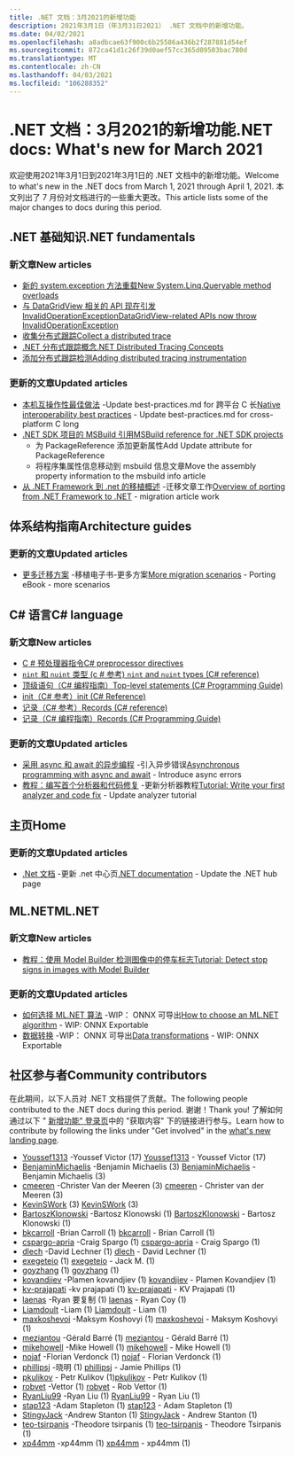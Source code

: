 ```yaml
---
title: .NET 文档：3月2021的新增功能
description: 2021年3月1日（年3月31日2021） .NET 文档中的新增功能。
ms.date: 04/02/2021
ms.openlocfilehash: a8adbcae63f900c6b25586a436b2f287881d54ef
ms.sourcegitcommit: 872ca41d1c26f39d0aef57cc365d09503bac780d
ms.translationtype: MT
ms.contentlocale: zh-CN
ms.lasthandoff: 04/03/2021
ms.locfileid: "106288352"
---
```

# <a name="net-docs-whats-new-for-march-2021"></a><span data-ttu-id="c2ff8-103">.NET 文档：3月2021的新增功能</span><span class="sxs-lookup"><span data-stu-id="c2ff8-103">.NET docs: What's new for March 2021</span></span>

<span data-ttu-id="c2ff8-104">欢迎使用2021年3月1日到2021年3月1日的 .NET 文档中的新增功能。</span><span class="sxs-lookup"><span data-stu-id="c2ff8-104">Welcome to what's new in the .NET docs from March 1, 2021 through April 1, 2021.</span></span> <span data-ttu-id="c2ff8-105">本文列出了 7 月份对文档进行的一些重大更改。</span><span class="sxs-lookup"><span data-stu-id="c2ff8-105">This article lists some of the major changes to docs during this period.</span></span>

## <a name="net-fundamentals"></a><span data-ttu-id="c2ff8-106">.NET 基础知识</span><span class="sxs-lookup"><span data-stu-id="c2ff8-106">.NET fundamentals</span></span>

### <a name="new-articles"></a><span data-ttu-id="c2ff8-107">新文章</span><span class="sxs-lookup"><span data-stu-id="c2ff8-107">New articles</span></span>

- [<span data-ttu-id="c2ff8-108">新的 system.exception 方法重载</span><span class="sxs-lookup"><span data-stu-id="c2ff8-108">New System.Linq.Queryable method overloads</span></span>](../core/compatibility/core-libraries/6.0/additional-linq-queryable-method-overloads.md)
- [<span data-ttu-id="c2ff8-109">与 DataGridView 相关的 API 现在引发 InvalidOperationException</span><span class="sxs-lookup"><span data-stu-id="c2ff8-109">DataGridView-related APIs now throw InvalidOperationException</span></span>](../core/compatibility/windows-forms/6.0/null-owner-causes-invalidoperationexception.md)
- [<span data-ttu-id="c2ff8-110">收集分布式跟踪</span><span class="sxs-lookup"><span data-stu-id="c2ff8-110">Collect a distributed trace</span></span>](../core/diagnostics/distributed-tracing-collection-walkthroughs.md)
- [<span data-ttu-id="c2ff8-111">.NET 分布式跟踪概念</span><span class="sxs-lookup"><span data-stu-id="c2ff8-111">.NET Distributed Tracing Concepts</span></span>](../core/diagnostics/distributed-tracing-concepts.md)
- [<span data-ttu-id="c2ff8-112">添加分布式跟踪检测</span><span class="sxs-lookup"><span data-stu-id="c2ff8-112">Adding distributed tracing instrumentation</span></span>](../core/diagnostics/distributed-tracing-instrumentation-walkthroughs.md)

### <a name="updated-articles"></a><span data-ttu-id="c2ff8-113">更新的文章</span><span class="sxs-lookup"><span data-stu-id="c2ff8-113">Updated articles</span></span>

- <span data-ttu-id="c2ff8-114">[本机互操作性最佳做法](../standard/native-interop/best-practices.md) -Update best-practices.md for 跨平台 C 长</span><span class="sxs-lookup"><span data-stu-id="c2ff8-114">[Native interoperability best practices](../standard/native-interop/best-practices.md) - Update best-practices.md for cross-platform C long</span></span>
- [<span data-ttu-id="c2ff8-115">.NET SDK 项目的 MSBuild 引用</span><span class="sxs-lookup"><span data-stu-id="c2ff8-115">MSBuild reference for .NET SDK projects</span></span>](../core/project-sdk/msbuild-props.md)
  - <span data-ttu-id="c2ff8-116">为 PackageReference 添加更新属性</span><span class="sxs-lookup"><span data-stu-id="c2ff8-116">Add Update attribute for PackageReference</span></span>
  - <span data-ttu-id="c2ff8-117">将程序集属性信息移动到 msbuild 信息文章</span><span class="sxs-lookup"><span data-stu-id="c2ff8-117">Move the assembly property information to the msbuild info article</span></span>
- <span data-ttu-id="c2ff8-118">[从 .NET Framework 到 .net 的移植概述](../core/porting/index.md) -迁移文章工作</span><span class="sxs-lookup"><span data-stu-id="c2ff8-118">[Overview of porting from .NET Framework to .NET](../core/porting/index.md) - migration article work</span></span>

## <a name="architecture-guides"></a><span data-ttu-id="c2ff8-119">体系结构指南</span><span class="sxs-lookup"><span data-stu-id="c2ff8-119">Architecture guides</span></span>

### <a name="updated-articles"></a><span data-ttu-id="c2ff8-120">更新的文章</span><span class="sxs-lookup"><span data-stu-id="c2ff8-120">Updated articles</span></span>

- <span data-ttu-id="c2ff8-121">[更多迁移方案](../architecture/porting-existing-aspnet-apps/more-migration-scenarios.md) -移植电子书-更多方案</span><span class="sxs-lookup"><span data-stu-id="c2ff8-121">[More migration scenarios](../architecture/porting-existing-aspnet-apps/more-migration-scenarios.md) - Porting eBook - more scenarios</span></span>

## <a name="c-language"></a><span data-ttu-id="c2ff8-122">C# 语言</span><span class="sxs-lookup"><span data-stu-id="c2ff8-122">C# language</span></span>

### <a name="new-articles"></a><span data-ttu-id="c2ff8-123">新文章</span><span class="sxs-lookup"><span data-stu-id="c2ff8-123">New articles</span></span>

- [<span data-ttu-id="c2ff8-124">C # 预处理器指令</span><span class="sxs-lookup"><span data-stu-id="c2ff8-124">C# preprocessor directives</span></span>](../csharp/language-reference/preprocessor-directives.md)
- [<span data-ttu-id="c2ff8-125">`nint` 和 `nuint` 类型 (c # 参考) </span><span class="sxs-lookup"><span data-stu-id="c2ff8-125">`nint` and `nuint` types (C# reference)</span></span>](../csharp/language-reference/builtin-types/nint-nuint.md)
- [<span data-ttu-id="c2ff8-126">顶级语句（C# 编程指南）</span><span class="sxs-lookup"><span data-stu-id="c2ff8-126">Top-level statements (C# Programming Guide)</span></span>](../csharp/programming-guide/main-and-command-args/top-level-statements.md)
- [<span data-ttu-id="c2ff8-127">init（C# 参考）</span><span class="sxs-lookup"><span data-stu-id="c2ff8-127">init (C# Reference)</span></span>](../csharp/language-reference/keywords/init.md)
- [<span data-ttu-id="c2ff8-128">记录（C# 参考）</span><span class="sxs-lookup"><span data-stu-id="c2ff8-128">Records (C# reference)</span></span>](../csharp/language-reference/builtin-types/record.md)
- [<span data-ttu-id="c2ff8-129">记录（C# 编程指南）</span><span class="sxs-lookup"><span data-stu-id="c2ff8-129">Records (C# Programming Guide)</span></span>](../csharp/programming-guide/classes-and-structs/records.md)

### <a name="updated-articles"></a><span data-ttu-id="c2ff8-130">更新的文章</span><span class="sxs-lookup"><span data-stu-id="c2ff8-130">Updated articles</span></span>

- <span data-ttu-id="c2ff8-131">[采用 async 和 await 的异步编程](../csharp/programming-guide/concepts/async/index.md) -引入异步错误</span><span class="sxs-lookup"><span data-stu-id="c2ff8-131">[Asynchronous programming with async and await](../csharp/programming-guide/concepts/async/index.md) - Introduce async errors</span></span>
- <span data-ttu-id="c2ff8-132">[教程：编写首个分析器和代码修复](../csharp/roslyn-sdk/tutorials/how-to-write-csharp-analyzer-code-fix.md) -更新分析器教程</span><span class="sxs-lookup"><span data-stu-id="c2ff8-132">[Tutorial: Write your first analyzer and code fix](../csharp/roslyn-sdk/tutorials/how-to-write-csharp-analyzer-code-fix.md) - Update analyzer tutorial</span></span>

## <a name="home"></a><span data-ttu-id="c2ff8-133">主页</span><span class="sxs-lookup"><span data-stu-id="c2ff8-133">Home</span></span>

### <a name="updated-articles"></a><span data-ttu-id="c2ff8-134">更新的文章</span><span class="sxs-lookup"><span data-stu-id="c2ff8-134">Updated articles</span></span>

- <span data-ttu-id="c2ff8-135">[.Net 文档](index.yml) -更新 .net 中心页</span><span class="sxs-lookup"><span data-stu-id="c2ff8-135">[.NET documentation](index.yml) - Update the .NET hub page</span></span>

## <a name="mlnet"></a><span data-ttu-id="c2ff8-136">ML.NET</span><span class="sxs-lookup"><span data-stu-id="c2ff8-136">ML.NET</span></span>

### <a name="new-articles"></a><span data-ttu-id="c2ff8-137">新文章</span><span class="sxs-lookup"><span data-stu-id="c2ff8-137">New articles</span></span>

- [<span data-ttu-id="c2ff8-138">教程：使用 Model Builder 检测图像中的停车标志</span><span class="sxs-lookup"><span data-stu-id="c2ff8-138">Tutorial: Detect stop signs in images with Model Builder</span></span>](../machine-learning/tutorials/object-detection-model-builder.md)

### <a name="updated-articles"></a><span data-ttu-id="c2ff8-139">更新的文章</span><span class="sxs-lookup"><span data-stu-id="c2ff8-139">Updated articles</span></span>

- <span data-ttu-id="c2ff8-140">[如何选择 ML.NET 算法](../machine-learning/how-to-choose-an-ml-net-algorithm.md) -WIP： ONNX 可导出</span><span class="sxs-lookup"><span data-stu-id="c2ff8-140">[How to choose an ML.NET algorithm](../machine-learning/how-to-choose-an-ml-net-algorithm.md) - WIP: ONNX Exportable</span></span>
- <span data-ttu-id="c2ff8-141">[数据转换](../machine-learning/resources/transforms.md) -WIP： ONNX 可导出</span><span class="sxs-lookup"><span data-stu-id="c2ff8-141">[Data transformations](../machine-learning/resources/transforms.md) - WIP: ONNX Exportable</span></span>

## <a name="community-contributors"></a><span data-ttu-id="c2ff8-142">社区参与者</span><span class="sxs-lookup"><span data-stu-id="c2ff8-142">Community contributors</span></span>

<span data-ttu-id="c2ff8-143">在此期间，以下人员对 .NET 文档提供了贡献。</span><span class="sxs-lookup"><span data-stu-id="c2ff8-143">The following people contributed to the .NET docs during this period.</span></span> <span data-ttu-id="c2ff8-144">谢谢！</span><span class="sxs-lookup"><span data-stu-id="c2ff8-144">Thank you!</span></span> <span data-ttu-id="c2ff8-145">了解如何通过以下 " [新增功能" 登录页](index.yml)中的 "获取内容" 下的链接进行参与。</span><span class="sxs-lookup"><span data-stu-id="c2ff8-145">Learn how to contribute by following the links under "Get involved" in the [what's new landing page](index.yml).</span></span>

- <span data-ttu-id="c2ff8-146">[Youssef1313](https://github.com/Youssef1313) -Youssef Victor (17) </span><span class="sxs-lookup"><span data-stu-id="c2ff8-146">[Youssef1313](https://github.com/Youssef1313) - Youssef Victor (17)</span></span>
- <span data-ttu-id="c2ff8-147">[BenjaminMichaelis](https://github.com/BenjaminMichaelis) -Benjamin Michaelis (3) </span><span class="sxs-lookup"><span data-stu-id="c2ff8-147">[BenjaminMichaelis](https://github.com/BenjaminMichaelis) - Benjamin Michaelis (3)</span></span>
- <span data-ttu-id="c2ff8-148">[cmeeren](https://github.com/cmeeren) -Christer Van der Meeren (3) </span><span class="sxs-lookup"><span data-stu-id="c2ff8-148">[cmeeren](https://github.com/cmeeren) - Christer van der Meeren (3)</span></span>
- <span data-ttu-id="c2ff8-149">[KevinSWork](https://github.com/KevinSWork) (3) </span><span class="sxs-lookup"><span data-stu-id="c2ff8-149">[KevinSWork](https://github.com/KevinSWork) (3)</span></span>
- <span data-ttu-id="c2ff8-150">[BartoszKlonowski](https://github.com/BartoszKlonowski) -Bartosz Klonowski (1) </span><span class="sxs-lookup"><span data-stu-id="c2ff8-150">[BartoszKlonowski](https://github.com/BartoszKlonowski) - Bartosz Klonowski (1)</span></span>
- <span data-ttu-id="c2ff8-151">[bkcarroll](https://github.com/bkcarroll) -Brian Carroll (1) </span><span class="sxs-lookup"><span data-stu-id="c2ff8-151">[bkcarroll](https://github.com/bkcarroll) - Brian Carroll (1)</span></span>
- <span data-ttu-id="c2ff8-152">[cspargo-apria](https://github.com/cspargo-apria) -Craig Spargo (1) </span><span class="sxs-lookup"><span data-stu-id="c2ff8-152">[cspargo-apria](https://github.com/cspargo-apria) - Craig Spargo (1)</span></span>
- <span data-ttu-id="c2ff8-153">[dlech](https://github.com/dlech) -David Lechner (1) </span><span class="sxs-lookup"><span data-stu-id="c2ff8-153">[dlech](https://github.com/dlech) - David Lechner (1)</span></span>
- <span data-ttu-id="c2ff8-154">[exegeteio](https://github.com/exegeteio) (1) </span><span class="sxs-lookup"><span data-stu-id="c2ff8-154">[exegeteio](https://github.com/exegeteio) - Jack M. (1)</span></span>
- <span data-ttu-id="c2ff8-155">[goyzhang](https://github.com/goyzhang) (1) </span><span class="sxs-lookup"><span data-stu-id="c2ff8-155">[goyzhang](https://github.com/goyzhang) (1)</span></span>
- <span data-ttu-id="c2ff8-156">[kovandjiev](https://github.com/kovandjiev) -Plamen kovandjiev (1) </span><span class="sxs-lookup"><span data-stu-id="c2ff8-156">[kovandjiev](https://github.com/kovandjiev) - Plamen Kovandjiev (1)</span></span>
- <span data-ttu-id="c2ff8-157">[kv-prajapati](https://github.com/kv-prajapati) -kv prajapati (1) </span><span class="sxs-lookup"><span data-stu-id="c2ff8-157">[kv-prajapati](https://github.com/kv-prajapati) - KV Prajapati (1)</span></span>
- <span data-ttu-id="c2ff8-158">[laenas](https://github.com/laenas) -Ryan 要复制 (1) </span><span class="sxs-lookup"><span data-stu-id="c2ff8-158">[laenas](https://github.com/laenas) - Ryan Coy (1)</span></span>
- <span data-ttu-id="c2ff8-159">[Liamdoult](https://github.com/Liamdoult) -Liam (1) </span><span class="sxs-lookup"><span data-stu-id="c2ff8-159">[Liamdoult](https://github.com/Liamdoult) - Liam (1)</span></span>
- <span data-ttu-id="c2ff8-160">[maxkoshevoi](https://github.com/maxkoshevoi) -Maksym Koshovyi (1) </span><span class="sxs-lookup"><span data-stu-id="c2ff8-160">[maxkoshevoi](https://github.com/maxkoshevoi) - Maksym Koshovyi (1)</span></span>
- <span data-ttu-id="c2ff8-161">[meziantou](https://github.com/meziantou) -Gérald Barré (1) </span><span class="sxs-lookup"><span data-stu-id="c2ff8-161">[meziantou](https://github.com/meziantou) - Gérald Barré (1)</span></span>
- <span data-ttu-id="c2ff8-162">[mikehowell](https://github.com/mikehowell) -Mike Howell (1) </span><span class="sxs-lookup"><span data-stu-id="c2ff8-162">[mikehowell](https://github.com/mikehowell) - Mike Howell (1)</span></span>
- <span data-ttu-id="c2ff8-163">[nojaf](https://github.com/nojaf) -Florian Verdonck (1) </span><span class="sxs-lookup"><span data-stu-id="c2ff8-163">[nojaf](https://github.com/nojaf) - Florian Verdonck (1)</span></span>
- <span data-ttu-id="c2ff8-164">[phillipsj](https://github.com/phillipsj) -晓明 (1) </span><span class="sxs-lookup"><span data-stu-id="c2ff8-164">[phillipsj](https://github.com/phillipsj) - Jamie Phillips (1)</span></span>
- <span data-ttu-id="c2ff8-165">[pkulikov](https://github.com/pkulikov) - Petr Kulikov (1)</span><span class="sxs-lookup"><span data-stu-id="c2ff8-165">[pkulikov](https://github.com/pkulikov) - Petr Kulikov (1)</span></span>
- <span data-ttu-id="c2ff8-166">[robvet](https://github.com/robvet) -Vettor (1) </span><span class="sxs-lookup"><span data-stu-id="c2ff8-166">[robvet](https://github.com/robvet) - Rob Vettor (1)</span></span>
- <span data-ttu-id="c2ff8-167">[RyanLiu99](https://github.com/RyanLiu99) -Ryan Liu (1) </span><span class="sxs-lookup"><span data-stu-id="c2ff8-167">[RyanLiu99](https://github.com/RyanLiu99) - Ryan Liu (1)</span></span>
- <span data-ttu-id="c2ff8-168">[stap123](https://github.com/stap123) -Adam Stapleton (1) </span><span class="sxs-lookup"><span data-stu-id="c2ff8-168">[stap123](https://github.com/stap123) - Adam Stapleton (1)</span></span>
- <span data-ttu-id="c2ff8-169">[StingyJack](https://github.com/StingyJack) -Andrew Stanton (1) </span><span class="sxs-lookup"><span data-stu-id="c2ff8-169">[StingyJack](https://github.com/StingyJack) - Andrew Stanton (1)</span></span>
- <span data-ttu-id="c2ff8-170">[teo-tsirpanis](https://github.com/teo-tsirpanis) -Theodore tsirpanis (1) </span><span class="sxs-lookup"><span data-stu-id="c2ff8-170">[teo-tsirpanis](https://github.com/teo-tsirpanis) - Theodore Tsirpanis (1)</span></span>
- <span data-ttu-id="c2ff8-171">[xp44mm](https://github.com/xp44mm) -xp44mm (1) </span><span class="sxs-lookup"><span data-stu-id="c2ff8-171">[xp44mm](https://github.com/xp44mm) - xp44mm (1)</span></span>
